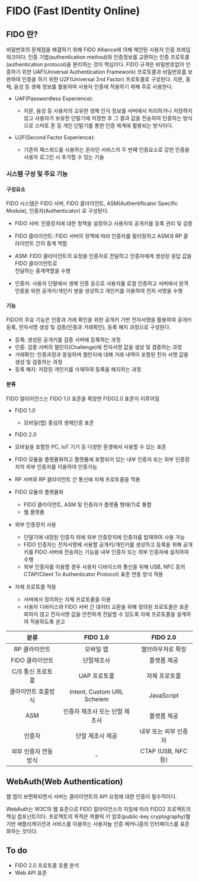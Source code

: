 # FIDO (**F**ast **ID**entity **O**nline)

## FIDO 란? 

비밀번호의 문제점을 해결하기 위해 FIDO Alliance에 의해 제안된 사용자 인증 프레임워크이다.
인증 기법(authentication method)와 인증정보를 교환하는 인증 프로토콜(authentication protocol)을 분리하는 것이 핵심이다. 
FIDO 규격은 비밀번호없이 인증하기 위한 UAF(Universal Authentication Framework) 프로토콜과 비밀번호를 보완하여 
인증을 하기 위한 U2F(Universal 2nd Factor) 프로토콜로 구성된다. 
지문, 홍체, 음성 등 생체 정보를 활용하여 사용자 인증에 적용하기 위해 주로 사용한다.



* UAF(Passwordless Experience):

  - 지문, 음성 등 사용자의 교유한 생체 인식 정보를 서버에서 처리하거나 저장하지 않고 사용자가 보유한 단말기에 저장한 후 
  그 결과 값을 전송하여 인증하는 방식으로 스마토 폰 등 개인 단말기를 통한 인증 체계에 활용되는 방식이다.

* U2F(Second Factor Experience):
  - 기존의 패스워드를 사용하는 온라인 서비스의 두 번째 인증요소로 강한 인증을 사용자 로그인 시 추가할 수 있는 기술
  
### 시스템 구성 및 주요 기능
#### 구성요소
FIDO 시스템은 FIDO 서버, FIDO 클라이언트, ASM(Authentificator Specific Module), 
인증자(Authenticator) 로 구성된다. 

* FIDO 서버: 인증장치에 대한 정책을 설정하고 사용자의 공개키를 등록 관리 및 검증

* FIDO 클라이언트: FIDO 서버의 정책에 따라 인증자를 필터링하고 ASM과 RP 클라이언트 간의 중계 역할

* ASM: FIDO 클라이언트의 요청을 인증자로 전달하고 인증자에게 생성된 응답 값을 FIDO 클라이언트로  
전달하는 중계역할을 수행 

* 인증자: 사용자 단말에서 생체 인증 등으로 사용자를 로컬 인증하고 서버에서 원격 인증을 
위한 공개키/개인키 쌍을 생성하고 개인키를 이용하여 전자 서명을 수행 

#### 기능

FIDO의 주요 기능은 인증과 거래 확인을 위한 공개키 기반 전자서명을 활용하여 
공개키 등록, 전자서명 생성 및 검증(인증과 거래확인), 등록 해지 과정으로 구성된다.

* 등록: 생성된 공개키를 검증 서버에 등록하는 과정
* 인증: 검증 서버의 챌린지(Challenge)에 전자서명 값을 생성 및 겸증하는 과정
* 거래확인: 인증과정과 동일하며 챌린지에 대해 거래 내역이 포함된 전자 서명 값을 생성 및 
검증하는 과정
* 등록 해지: 저장된 개인키를 삭재하여 등록을 해지하는 과정 


#### 분류

FIDO 얼라이언스는 FIDO 1.0 표준을 확장한 FIDO2.0 표준이 이루어짐

 * FIDO 1.0
   - 모바일(앱) 중심의 생체인증 표준
 

 * FIDO 2.0
  + 모바일을 포함한 PC, IoT 기기 등 다양한 환경에서 사용할 수 있는 표준 
  + FIDO 모듈을 플랫폼화하고 플랫폼에 포함되어 있는 내부 인증자 또는 외부 인증장치의 외부 인증자를
   이용하여 인증가능
  + RP 서버와 RP 클라이언트 간 통신에 자체 프로토콜을 적용
 
  + FIDO 모듈의 플랫폼화
    - FIDO 클라이언트, ASM 및 인증자가 플랫폼 형태(?)로 통합
    - 웹 플랫폼 
  + 외부 인증장치 사용
    - 단말기에 내장된 인증자 외에 외부 인증장치에 인증자를 탑재하여 사용 가능
    - FIDO 인증자는 전자서명에 사용할 공개키/개인키를 생성하고 
    등록을 위해 공개키를 FIDO 서버에 전송하는 기능을 내부 인증자 또는 외부 인증자에 설치하여 수행
    - 외부 인증자를 이용할 경우 사용자 디바이스와 통신을 위해 USB, NFC 등의
    CTAP(Client To Authenticator Protocol) 표준 연동 방식 적용
  + 자체 프로토콜 적용
    - 서버에서 정의하는 자체 프로토콜을 이용
    - 사용자 디바이스와 FIDO 서버 간 데이터 교환을 위해 정의된 프로토콜은 표준화하지 않고 
    전자서명 값을 안전하게 전달할 수 있도록 자체 프로토콜을 설계하여 적용하도록 권고
    
  | 분류 | FIDO 1.0 | FIDO 2.0 |
  |:----:|:--------:|:---------:|
  | RP 클라이언트 | 모바일 앱 | 웹브라우저로 확장 |
  | FIDO 클라이언트 | 단말제조사 | 플랫폼 제공 |
  | C/S 통신 프로토콜 | UAP 프로토콜 | 자체 프로토콜 |
  | 클라이언트 호출방식| Intent, Custom URL Scheiem | JavaScript |
  | ASM | 인증자 제조사 또는 단말 제조사 | 플랫폼 제공 |
  | 인증자 | 단말 제조사 제공 | 내부 또는 외부 인증자 |
  | 외부 인증자 연동방식 |   -  | CTAP (USB, NFC 등)|
  
  
## WebAuth(Web Authentication)
  웹 앱이 보편화되면서 서버는 클라이언트의 API 요청에 대한 인증이 필수적이다.
  
  WebAuth는 W3C의 웹 표준으로 FIDO 얼라이언스의 지침에 따라 FIDO2 프로젝트의 핵심 컴포넌트이다.
  프로젝트의 목적은 퍼블릭 키 암호(public-key cryptography)웹 기반 애플리케이션과 서비스를 
  이용하는 사용자늘 인증 메커니즘의 인터페이스를 표준화하는 것이다. 
  
  
   
    
## To do

* FIDO 2.0 프로토콜 흐롬 분석
* Web API 표준 

 
